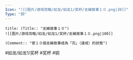 ```yaml
---
Icon: "![[图片/游戏攻略/如龙/如龙1/奖杯/支線故事１０.png|30]]"
Type: "铜"
---
```

```ad-common-bronze-trophy
title: (Title:: "支線故事１０")
![[图片/游戏攻略/如龙/如龙1/奖杯/支線故事１０.png|100]]

(Comment:: "使１０個支線故事成為「完」（達成）的狀態")
```

#如龙/如龙1/奖杯 #奖杯 #铜
